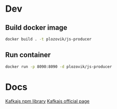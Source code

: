 # Dev
## Build docker image
```bash
docker build . -t plozovik/js-producer
```

## Run container
```bash
docker run -p 8090:8090 -d plozovik/js-producer
```

# Docs
[Kafkajs npm library](https://www.npmjs.com/package/kafkajs)
[Kafkajs official page](https://kafka.js.org/)